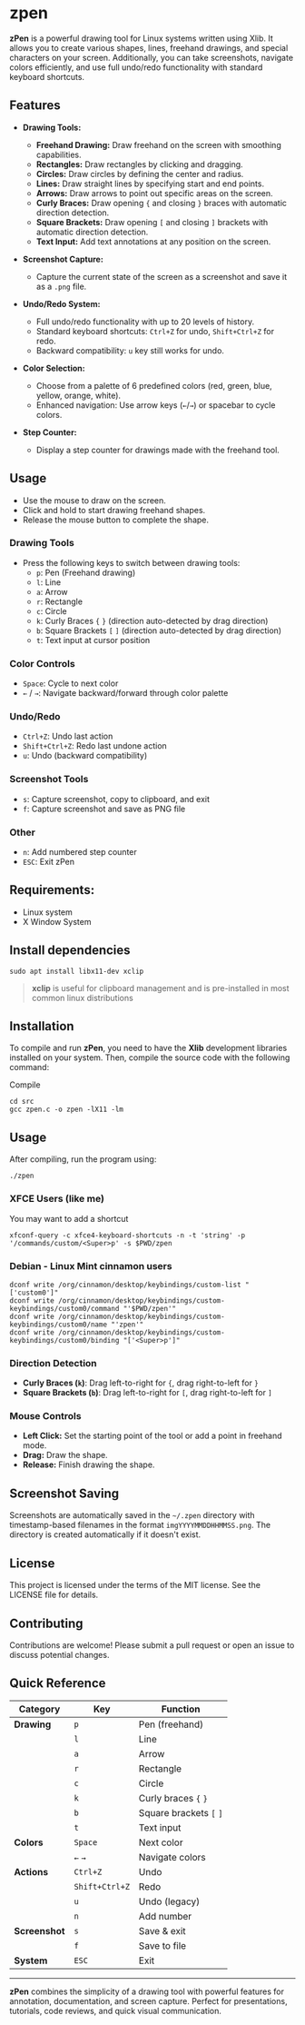 # zpen

**zPen** is a powerful drawing tool for Linux systems written using Xlib. It allows you to create various shapes, lines, freehand drawings, and special characters on your screen. Additionally, you can take screenshots, navigate colors efficiently, and use full undo/redo functionality with standard keyboard shortcuts.
## Features

- **Drawing Tools:**
    
    - **Freehand Drawing:** Draw freehand on the screen with smoothing capabilities.
    - **Rectangles:** Draw rectangles by clicking and dragging.
    - **Circles:** Draw circles by defining the center and radius.
    - **Lines:** Draw straight lines by specifying start and end points.
    - **Arrows:** Draw arrows to point out specific areas on the screen.
    - **Curly Braces:** Draw opening `{` and closing `}` braces with automatic direction detection.
    - **Square Brackets:** Draw opening `[` and closing `]` brackets with automatic direction detection.
    - **Text Input:** Add text annotations at any position on the screen.
- **Screenshot Capture:**
    
    - Capture the current state of the screen as a screenshot and save it as a `.png` file.
- **Undo/Redo System:**
    
    - Full undo/redo functionality with up to 20 levels of history.
    - Standard keyboard shortcuts: `Ctrl+Z` for undo, `Shift+Ctrl+Z` for redo.
    - Backward compatibility: `u` key still works for undo.
- **Color Selection:**
    
    - Choose from a palette of 6 predefined colors (red, green, blue, yellow, orange, white).
    - Enhanced navigation: Use arrow keys (`←`/`→`) or spacebar to cycle colors.
- **Step Counter:**
    
    - Display a step counter for drawings made with the freehand tool.

## Usage

- Use the mouse to draw on the screen.
- Click and hold to start drawing freehand shapes.
- Release the mouse button to complete the shape.
### Drawing Tools
- Press the following keys to switch between drawing tools:
    - `p`: Pen (Freehand drawing)
    - `l`: Line
    - `a`: Arrow
    - `r`: Rectangle
    - `c`: Circle
    - `k`: Curly Braces `{` `}` (direction auto-detected by drag direction)
    - `b`: Square Brackets `[` `]` (direction auto-detected by drag direction)
    - `t`: Text input at cursor position

### Color Controls
- `Space`: Cycle to next color
- `←` / `→`: Navigate backward/forward through color palette

### Undo/Redo
- `Ctrl+Z`: Undo last action
- `Shift+Ctrl+Z`: Redo last undone action
- `u`: Undo (backward compatibility)

### Screenshot Tools
- `s`: Capture screenshot, copy to clipboard, and exit
- `f`: Capture screenshot and save as PNG file

### Other
- `n`: Add numbered step counter
- `ESC`: Exit zPen

## Requirements:
- Linux system
- X Window System

## Install dependencies

`sudo apt install libx11-dev xclip`

> **xclip** is useful for clipboard management and is pre-installed in most common linux distributions

## Installation

To compile and run **zPen**, you need to have the **Xlib** development libraries installed on your system. Then, compile the source code with the following command:

Compile

```
cd src
gcc zpen.c -o zpen -lX11 -lm
```

## Usage

After compiling, run the program using:

`./zpen`

### XFCE Users (like me)

You may want to add a shortcut 

`xfconf-query -c xfce4-keyboard-shortcuts -n -t 'string' -p '/commands/custom/<Super>p' -s $PWD/zpen`

### Debian - Linux Mint cinnamon users

```
dconf write /org/cinnamon/desktop/keybindings/custom-list "['custom0']"
dconf write /org/cinnamon/desktop/keybindings/custom-keybindings/custom0/command "'$PWD/zpen'"
dconf write /org/cinnamon/desktop/keybindings/custom-keybindings/custom0/name "'zpen'"
dconf write /org/cinnamon/desktop/keybindings/custom-keybindings/custom0/binding "['<Super>p']"
```

### Direction Detection
- **Curly Braces (`k`)**: Drag left-to-right for `{`, drag right-to-left for `}`
- **Square Brackets (`b`)**: Drag left-to-right for `[`, drag right-to-left for `]`

### Mouse Controls

- **Left Click:** Set the starting point of the tool or add a point in freehand mode.
- **Drag:** Draw the shape.
- **Release:** Finish drawing the shape.

## Screenshot Saving

Screenshots are automatically saved in the `~/.zpen` directory with timestamp-based filenames in the format `imgYYYYMMDDHHMMSS.png`. The directory is created automatically if it doesn't exist.

## License

This project is licensed under the terms of the MIT license. See the LICENSE file for details.

## Contributing

Contributions are welcome! Please submit a pull request or open an issue to discuss potential changes.

## Quick Reference

| Category | Key | Function |
|----------|-----|----------|
| **Drawing** | `p` | Pen (freehand) |
| | `l` | Line |
| | `a` | Arrow |
| | `r` | Rectangle |
| | `c` | Circle |
| | `k` | Curly braces `{` `}` |
| | `b` | Square brackets `[` `]` |
| | `t` | Text input |
| **Colors** | `Space` | Next color |
| | `←` `→` | Navigate colors |
| **Actions** | `Ctrl+Z` | Undo |
| | `Shift+Ctrl+Z` | Redo |
| | `u` | Undo (legacy) |
| | `n` | Add number |
| **Screenshot** | `s` | Save & exit |
| | `f` | Save to file |
| **System** | `ESC` | Exit |

---

**zPen** combines the simplicity of a drawing tool with powerful features for annotation, documentation, and screen capture. Perfect for presentations, tutorials, code reviews, and quick visual communication.
